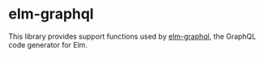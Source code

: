 # elm-graphql

This library provides support functions used by [elm-graphql](https://github.com/jahewson/elm-graphql),
the GraphQL code generator for Elm.
